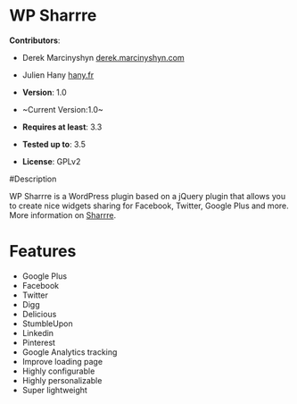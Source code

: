 # WP Sharrre

**Contributors**:

* Derek Marcinyshyn [derek.marcinyshyn.com](http://derek.marcinyshyn.com)
* Julien Hany [hany.fr](http://hany.fr)

* **Version**: 1.0
* ~Current Version:1.0~
* **Requires at least**: 3.3
* **Tested up to**: 3.5
* **License**: GPLv2

#Description

WP Sharrre is a WordPress plugin based on a jQuery plugin that allows you to create nice widgets sharing for Facebook, Twitter, Google Plus and more. More information on [Sharrre](http://sharrre.com/).

# Features

* Google Plus
* Facebook
* Twitter
* Digg
* Delicious
* StumbleUpon
* Linkedin
* Pinterest
* Google Analytics tracking
* Improve loading page
* Highly configurable
* Highly personalizable
* Super lightweight


